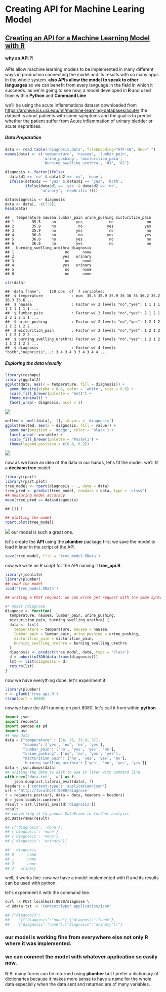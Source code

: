 Creating API for Machine Learing Model
================

[Creating an API for a Machine Learning Model with R](https://github.com/MNoorFawi/Creating-API-for-Machine-Learning-Model)
---------------------------------------------------

#### why an API ?!

APIs allow machine learning models to be implemented in many different ways in production connecting the model and its results with so many apps in the whole system. **also APIs allow the model to speak to other languages** so we can benefit from every language in the field in which it succeeds. as we're going to see now, a model developed in **R** and used from within **Python** and **Command Line**

we'll be using the acute inflammations dataset downloaded from <https://archive.ics.uci.edu/ml/machine-learning-databases/acute/> the dataset is about patients with some symptoms and the goal is to predict whether the patient suffer from Acute inflammation of urinary bladder or acute nephritises.

##### Data Preparation

``` r
data <- read.table('diagnosis.data', fileEncoding="UTF-16", dec=",")
names(data) <- c('temperature', 'nausea', 'lumbar_pain',
                 'urine_pushing', 'micturition_pain', 
                 'burning_swelling_urethra', 'd1', 'd2')

diagnosis <- factor(ifelse(
  data$d1 == 'no' & data$d2 == 'no', 'none', 
  ifelse(data$d2 == 'yes' & data$d1 == 'yes', 'both',
         ifelse(data$d1 == 'yes' & data$d2 == 'no',
                'urinary', 'nephritis'))))

data$diagnosis <- diagnosis
data <- data[, -c(7:8)]
head(data)
```

    ##   temperature nausea lumbar_pain urine_pushing micturition_pain
    ## 1        35.5     no         yes            no               no
    ## 2        35.9     no          no           yes              yes
    ## 3        35.9     no         yes            no               no
    ## 4        36.0     no          no           yes              yes
    ## 5        36.0     no         yes            no               no
    ## 6        36.0     no         yes            no               no
    ##   burning_swelling_urethra diagnosis
    ## 1                       no      none
    ## 2                      yes   urinary
    ## 3                       no      none
    ## 4                      yes   urinary
    ## 5                       no      none
    ## 6                       no      none

``` r
str(data)
```

    ## 'data.frame':    120 obs. of  7 variables:
    ##  $ temperature             : num  35.5 35.9 35.9 36 36 36 36.2 36.2 36.3 36.6 ...
    ##  $ nausea                  : Factor w/ 2 levels "no","yes": 1 1 1 1 1 1 1 1 1 1 ...
    ##  $ lumbar_pain             : Factor w/ 2 levels "no","yes": 2 1 2 1 2 2 1 2 1 1 ...
    ##  $ urine_pushing           : Factor w/ 2 levels "no","yes": 1 2 1 2 1 1 2 1 2 2 ...
    ##  $ micturition_pain        : Factor w/ 2 levels "no","yes": 1 2 1 2 1 1 2 1 2 2 ...
    ##  $ burning_swelling_urethra: Factor w/ 2 levels "no","yes": 1 2 1 2 1 1 2 1 2 2 ...
    ##  $ diagnosis               : Factor w/ 4 levels "both","nephritis",..: 3 4 3 4 3 3 4 3 4 4 ...

##### Exploring the data visually

``` r
library(reshape)
library(ggplot2)
ggplot(data, aes(x = temperature, fill = diagnosis)) + 
  geom_density(alpha = 0.6, color = 'white', size = 0.5) +
  scale_fill_brewer(palette = 'Set1') +
  theme_minimal() +
  facet_wrap(~ diagnosis, ncol = 1)
```

![](machine_learning_api_files/figure-markdown_github/visuals-1.png)

``` r
melted <- melt(data[, -1], id.vars = 'diagnosis')
ggplot(melted, aes(x = diagnosis, fill = value)) + 
  geom_bar(position = 'dodge', color = 'black') + 
  facet_wrap(~ variable) + 
  scale_fill_brewer(palette = 'Pastel1') + 
  theme(legend.position = c(0.8, 0.2)) 
```

![](machine_learning_api_files/figure-markdown_github/visuals-2.png)

now as we have an idea of the data in our hands, let's fit the model. we'll fit a **decision tree** model.

``` r
library(rpart)
library(rpart.plot)
tree_model <- rpart(diagnosis ~ ., data = data)
tree_pred <- predict(tree_model, newdata = data, type = 'class')
## measuring model accuracy
mean(tree_pred == data$diagnosis)
```

    ## [1] 1

``` r
## plotting the model
rpart.plot(tree_model)
```

![](machine_learning_api_files/figure-markdown_github/model-1.png) our model is such a great one.

let's create the **API** using the **plumber** package first we save the model to load it later in the script of the API.

``` r
save(tree_model, file = 'tree_model.RData')
```

now we write an R script for the API naming it **tree\_api.R**.

``` r
library(jsonlite)
library(plumber)
## load the model
load('tree_model.RData')

## writing a POST request, we can write get request with the same syntax

#* @post /diagnose
diagnose <- function(
  temperature, nausea, lumbar_pain, urine_pushing,
  micturition_pain, burning_swelling_urethra) {
  data <- list(
    temperature = temperature, nausea = nausea,
    lumbar_pain = lumbar_pain, urine_pushing = urine_pushing,
    micturition_pain = micturition_pain,
    burning_swelling_urethra = burning_swelling_urethra
  )
  diagnosis <- predict(tree_model, data, type = 'class')
  d = unbox(toJSON(data.frame(diagnosis)))
  lst <- list(diagnosis = d)
  return(lst)
}
```

now we have everything done. let's experiment it.

``` r
library(plumber)
r <- plumb('tree_api.R')
r$run(port = 8080)
```

now we have the API running on port 8080. let's call it from within **python**

``` python
import json
import requests
import pandas as pd
import ast  
## new data
data = {"temperature" : [36, 35, 35.9, 37],
        "nausea": ['yes', 'no', 'no', 'yes'],
        "lumbar_pain": ['no', 'yes', 'yes', 'no'],
        "urine_pushing": ['no', 'no', 'yes', 'yes'],
        "micturition_pain": ['no', 'yes', 'yes', 'no'],
        'burning_swelling_urethra': ['yes', 'no', 'yes', 'yes']}
data = json.dumps(data)
## writing the data to disk to use it later with command line
with open('data.txt', 'w') as f:
    json.dump(ast.literal_eval(data), f)
headers = {'content-type': 'application/json'}
url = 'http://localhost:8080/diagnose'
r = requests.post(url, data = data, headers = headers)
d = json.loads(r.content)
result = ast.literal_eval(d['diagnosis'])
result
## converting it to pandas DataFrame to further analysis
pd.DataFrame(result)

## [{'diagnosis': 'none'},
## {'diagnosis': 'none'},
## {'diagnosis': 'none'},
## {'diagnosis': 'urinary'}]

##   diagnosis
## 0      none
## 1      none
## 2      none
## 3   urinary
```

well, it works fine. now we have a model implemented with R and its results can be used with python.

let's experiment it with the command line.

``` bash
curl -X POST localhost:8080/diagnose \ 
-d @data.txt -H 'Content:Type: application/json'

## {"diagnosis":
##    "[{"diagnosis":"none"},{"diagnosis":"none"},
##    {"diagnosis":"none"},{"diagnosis":"urinary"}]"}
```

### our model is working fine from everywhere else not only R where it was implemented.

### we can connect the model with whatever application so easily now.

N.B. many forms can be returned using **plumber** but I prefer a dictionary of dictionaries because it makes more sense to have a name for the whole data especially when the data sent and returned are of many variables.
